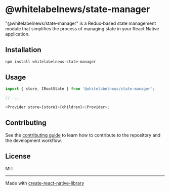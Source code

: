 # @whitelabelnews/state-manager

"@whitelabelnews/state-manager" is a Redux-based state management module that simplifies the process of managing state in your React Native application.

## Installation

```sh
npm install whitelabelnews-state-manager
```

## Usage

```js
import { store, IRootState } from '@whitelabelnews/state-manager';

// ...

<Provider store={store}>{children}</Provider>;
```

## Contributing

See the [contributing guide](CONTRIBUTING.md) to learn how to contribute to the repository and the development workflow.

## License

MIT

---

Made with [create-react-native-library](https://github.com/callstack/react-native-builder-bob)

